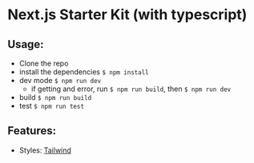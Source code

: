 # Next.js Starter Kit (with typescript)

## Usage:

- Clone the repo
- install the dependencies `$ npm install`
- dev mode `$ npm run dev`
  - if getting and error, run `$ npm run build`, then `$ npm run dev`
- build `$ npm run build`
- test `$ npm run test`

## Features:

- Styles: [Tailwind](https://tailwindcss.com/)
